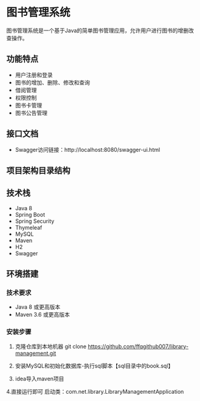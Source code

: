 # 图书管理系统

图书管理系统是一个基于Java的简单图书管理应用，允许用户进行图书的增删改查操作。

## 功能特点
- 用户注册和登录
- 图书的增加、删除、修改和查询
- 借阅管理
- 权限控制
- 图书卡管理
- 图书公告管理

## 接口文档 
- Swagger访问链接：http://localhost:8080/swagger-ui.html

## 项目架构目录结构



## 技术栈
- Java 8
- Spring Boot
- Spring Security
- Thymeleaf
- MySQL
- Maven
- H2
- Swagger


## 环境搭建
### 技术要求
- Java 8 或更高版本
- Maven 3.6 或更高版本

### 安装步骤
1. 克隆仓库到本地机器
 git clone https://github.com/ffqgithub007/library-management.git
 
2. 安装MySQL和初始化数据库-执行sql脚本【sql目录中的book.sql】

3. idea导入maven项目

4.直接运行即可 
   启动类：com.net.library.LibraryManagementApplication